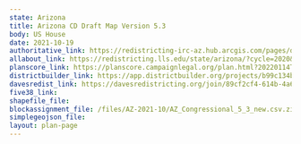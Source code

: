 ```yaml
---
state: Arizona
title: Arizona CD Draft Map Version 5.3
body: US House
date: 2021-10-19
authoritative_link: https://redistricting-irc-az.hub.arcgis.com/pages/draft-maps
allabout_link: https://redistricting.lls.edu/state/arizona/?cycle=2020&level=Congress&startdate=
planscore_link: https://planscore.campaignlegal.org/plan.html?20220114T194108.339272411Z
districtbuilder_link: https://app.districtbuilder.org/projects/b99c134b-13ea-4bcc-9adc-e15108d16d8c
davesredist_link: https://davesredistricting.org/join/89cf2cf4-614b-4a6f-ad87-ba1e701b9932
five38_link:
shapefile_file:
blockassignment_file: /files/AZ-2021-10/AZ_Congressional_5_3_new.csv.zip
simplegeojson_file:
layout: plan-page
---
```

